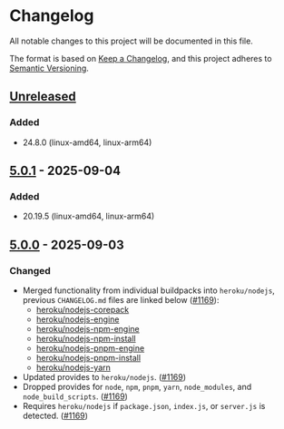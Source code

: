 # Changelog

All notable changes to this project will be documented in this file.

The format is based on [Keep a Changelog](https://keepachangelog.com/en/1.1.0/),
and this project adheres to [Semantic Versioning](https://semver.org/spec/v2.0.0.html).

## [Unreleased]

### Added

- 24.8.0 (linux-amd64, linux-arm64)

## [5.0.1] - 2025-09-04

### Added

- 20.19.5 (linux-amd64, linux-arm64)

## [5.0.0] - 2025-09-03

### Changed

- Merged functionality from individual buildpacks into `heroku/nodejs`, previous `CHANGELOG.md` files are linked below ([#1169](https://github.com/heroku/buildpacks-nodejs/pull/1169)):
  - [heroku/nodejs-corepack](https://github.com/heroku/buildpacks-nodejs/blob/v4.1.4/buildpacks/nodejs-corepack/CHANGELOG.md)
  - [heroku/nodejs-engine](https://github.com/heroku/buildpacks-nodejs/blob/v4.1.4/buildpacks/nodejs-engine/CHANGELOG.md)
  - [heroku/nodejs-npm-engine](https://github.com/heroku/buildpacks-nodejs/blob/v4.1.4/buildpacks/nodejs-npm-engine/CHANGELOG.md)
  - [heroku/nodejs-npm-install](https://github.com/heroku/buildpacks-nodejs/blob/v4.1.4/buildpacks/nodejs-npm-install/CHANGELOG.md)
  - [heroku/nodejs-pnpm-engine](https://github.com/heroku/buildpacks-nodejs/blob/v4.1.4/buildpacks/nodejs-pnpm-engine/CHANGELOG.md)
  - [heroku/nodejs-pnpm-install](https://github.com/heroku/buildpacks-nodejs/blob/v4.1.4/buildpacks/nodejs-pnpm-install/CHANGELOG.md)
  - [heroku/nodejs-yarn](https://github.com/heroku/buildpacks-nodejs/blob/v4.1.4/buildpacks/nodejs-yarn/CHANGELOG.md)
- Updated provides to `heroku/nodejs`. ([#1169](https://github.com/heroku/buildpacks-nodejs/pull/1169))
- Dropped provides for `node`, `npm`, `pnpm`, `yarn`, `node_modules`, and `node_build_scripts`. ([#1169](https://github.com/heroku/buildpacks-nodejs/pull/1169))
- Requires `heroku/nodejs` if `package.json`, `index.js`, or `server.js` is detected. ([#1169](https://github.com/heroku/buildpacks-nodejs/pull/1169))

[unreleased]: https://github.com/heroku/buildpacks-nodejs/compare/v5.0.1...HEAD
[5.0.1]: https://github.com/heroku/buildpacks-nodejs/compare/v5.0.0...v5.0.1
[5.0.0]: https://github.com/heroku/buildpacks-nodejs/releases/tag/v5.0.0
